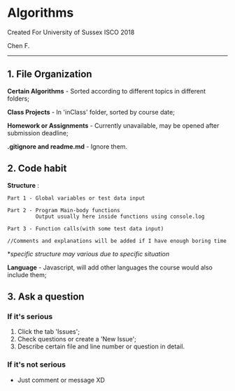 # Algorithms
Created For University of Sussex ISCO 2018

Chen F.

---
## 1. File Organization
**Certain Algorithms** - Sorted according to different topics in different folders;

**Class Projects** - In 'inClass' folder, sorted by course date;

**Homework or Assignments** - Currently unavailable, may be opened after submission deadline;

**.gitignore and readme.md** - Ignore them.

## 2. Code habit

**Structure** :
```
Part 1 - Global variables or test data input

Part 2 - Program Main-body functions
         Output usually here inside functions using console.log

Part 3 - Function calls(with some test data input)

//Comments and explanations will be added if I have enough boring time
```
**specific structure may various due to specific situation*

**Language** - Javascript, will add other languages the course would also include them;

## 3. Ask a question

### If it's serious
 1. Click the tab 'Issues';
 2. Check questions or create a 'New Issue';
 3. Describe certain file and line number or question in detail.

### If it's not serious
 * Just comment or message XD